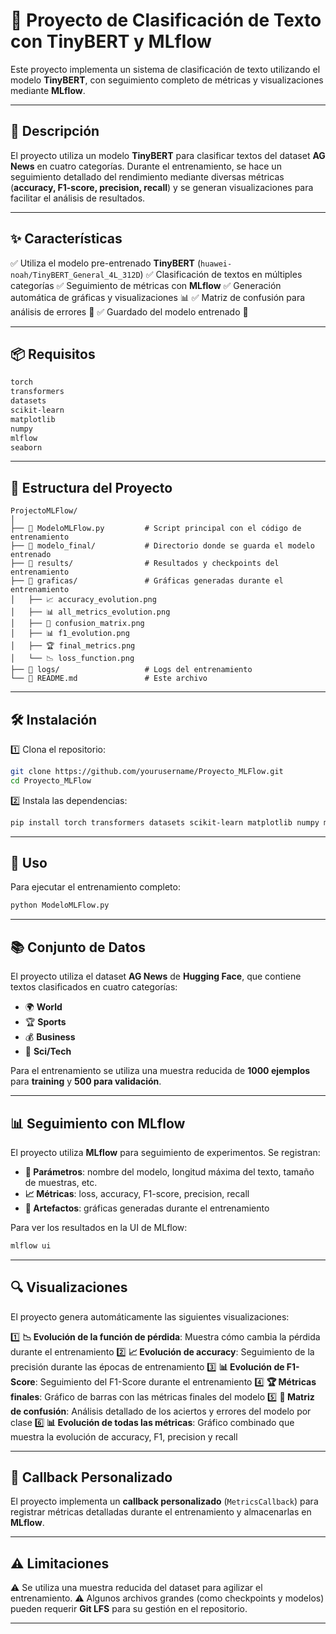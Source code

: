 # 📌 Proyecto de Clasificación de Texto con TinyBERT y MLflow

Este proyecto implementa un sistema de clasificación de texto utilizando el modelo **TinyBERT**, con seguimiento completo de métricas y visualizaciones mediante **MLflow**.

---

## 📖 Descripción

El proyecto utiliza un modelo **TinyBERT** para clasificar textos del dataset **AG News** en cuatro categorías. Durante el entrenamiento, se hace un seguimiento detallado del rendimiento mediante diversas métricas (**accuracy, F1-score, precision, recall**) y se generan visualizaciones para facilitar el análisis de resultados.

---

## ✨ Características

✅ Utiliza el modelo pre-entrenado **TinyBERT** (`huawei-noah/TinyBERT_General_4L_312D`)
✅ Clasificación de textos en múltiples categorías
✅ Seguimiento de métricas con **MLflow**
✅ Generación automática de gráficas y visualizaciones 📊
✅ Matriz de confusión para análisis de errores 🧐
✅ Guardado del modelo entrenado 💾

---

## 📦 Requisitos

```bash
torch
transformers
datasets
scikit-learn
matplotlib
numpy
mlflow
seaborn
```

---

## 📂 Estructura del Proyecto

```
ProjectoMLFlow/
│
├── 📜 ModeloMLFlow.py         # Script principal con el código de entrenamiento
├── 📂 modelo_final/           # Directorio donde se guarda el modelo entrenado
├── 📂 results/                # Resultados y checkpoints del entrenamiento
├── 📂 graficas/               # Gráficas generadas durante el entrenamiento
│   ├── 📈 accuracy_evolution.png
│   ├── 📊 all_metrics_evolution.png
│   ├── 🎯 confusion_matrix.png
│   ├── 📊 f1_evolution.png
│   ├── 🏆 final_metrics.png
│   └── 📉 loss_function.png
├── 📂 logs/                   # Logs del entrenamiento
└── 📜 README.md               # Este archivo
```

---

## 🛠 Instalación

1️⃣ Clona el repositorio:
   ```bash
   git clone https://github.com/yourusername/Proyecto_MLFlow.git
   cd Proyecto_MLFlow
   ```

2️⃣ Instala las dependencias:
   ```bash
   pip install torch transformers datasets scikit-learn matplotlib numpy mlflow seaborn
   ```

---

## 🚀 Uso

Para ejecutar el entrenamiento completo:

```bash
python ModeloMLFlow.py
```

---

## 📚 Conjunto de Datos

El proyecto utiliza el dataset **AG News** de **Hugging Face**, que contiene textos clasificados en cuatro categorías:
- 🌍 **World**
- 🏆 **Sports**
- 💰 **Business**
- 🔬 **Sci/Tech**

Para el entrenamiento se utiliza una muestra reducida de **1000 ejemplos** para **training** y **500 para validación**.

---

## 📊 Seguimiento con MLflow

El proyecto utiliza **MLflow** para seguimiento de experimentos. Se registran:

- **📌 Parámetros**: nombre del modelo, longitud máxima del texto, tamaño de muestras, etc.
- **📈 Métricas**: loss, accuracy, F1-score, precision, recall
- **📂 Artefactos**: gráficas generadas durante el entrenamiento

Para ver los resultados en la UI de MLflow:

```bash
mlflow ui
```

---

## 🔍 Visualizaciones

El proyecto genera automáticamente las siguientes visualizaciones:

1️⃣ **📉 Evolución de la función de pérdida**: Muestra cómo cambia la pérdida durante el entrenamiento
2️⃣ **📈 Evolución de accuracy**: Seguimiento de la precisión durante las épocas de entrenamiento
3️⃣ **📊 Evolución de F1-Score**: Seguimiento del F1-Score durante el entrenamiento
4️⃣ **🏆 Métricas finales**: Gráfico de barras con las métricas finales del modelo
5️⃣ **🎯 Matriz de confusión**: Análisis detallado de los aciertos y errores del modelo por clase
6️⃣ **📊 Evolución de todas las métricas**: Gráfico combinado que muestra la evolución de accuracy, F1, precision y recall

---

## 🔧 Callback Personalizado

El proyecto implementa un **callback personalizado** (`MetricsCallback`) para registrar métricas detalladas durante el entrenamiento y almacenarlas en **MLflow**.

---

## ⚠️ Limitaciones

⚠️ Se utiliza una muestra reducida del dataset para agilizar el entrenamiento.
⚠️ Algunos archivos grandes (como checkpoints y modelos) pueden requerir **Git LFS** para su gestión en el repositorio.

---


